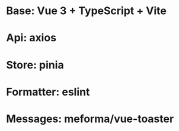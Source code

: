 # Base: Vue 3 + TypeScript + Vite

# Api: axios

# Store: pinia

# Formatter: eslint

# Messages: meforma/vue-toaster
